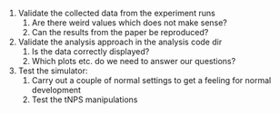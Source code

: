 1) Validate the collected data from the experiment runs
    1) Are there weird values which does not make sense?
    2) Can the results from the paper be reproduced?
2) Validate the analysis approach in the analysis code dir
    1) Is the data correctly displayed?
    2) Which plots etc. do we need to answer our questions?
3) Test the simulator:
    1) Carry out a couple of normal settings to get a feeling for normal development
    2) Test the tNPS manipulations
